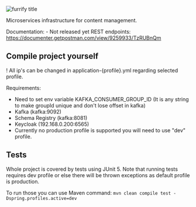 ![furrify title](https://user-images.githubusercontent.com/33985207/133671928-fda712d7-bba3-469f-a8ae-e2cb862523f1.png)

Microservices infrastructure for content management.

Documentation: - Not released yet
REST endpoints: https://documenter.getpostman.com/view/9259933/TzRUBnQm

## Compile project yourself

! All ip's can be changed in application-{profile}.yml regarding selected profile.

Requirements:
- Need to set env variable KAFKA_CONSUMER_GROUP_ID (It is any string to make groupId unique and don't lose offset in
  kafka)
- Kafka (kafka:9092)
- Schema Registry (kafka:8081)
- Keycloak (192.168.0.200:6565)
- Currently no production profile is supported you will need to use "dev" profile.

## Tests
Whole project is covered by tests using JUnit 5.
Note that running tests requires dev profile or else there will be thrown exceptions as default profile is production.

To run those you can use Maven command: `mvn clean compile test -Dspring.profiles.active=dev`
